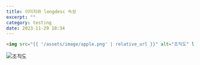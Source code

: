 ```yaml
---
title: 이미지와 longdesc 속성
excerpt: ""
category: testing
date: 2023-11-29 18:34
---
```


```html
<img src="{{ '/assets/image/apple.png' | relative_url }}" alt="조직도" longdesc="chart.html">
```

<img src="{{ '/assets/image/apple.png' | relative_url }}" alt="조직도" longdesc="chart.html">
